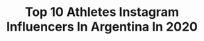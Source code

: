 ---
title: Top 10 Athletes Instagram Influencers In Argentina In 2020
description: >-
  Find top athletes Instagram influencers in Argentina in 2020. Most popular hashtags: #yomequedoencasa #creadoconadidas #playfortheworld #glutenfree.
platform: Instagram
profiles:
  - username: "agusalbertario"
    fullname: >-
      Agus Albertario
    location: "Argentina"
    followers: 258700
    engagement: 800
    commentsToLikes: 0.097695
    avatar: "https://scontent-lhr8-1.cdninstagram.com/v/t51.2885-19/s320x320/75576667_448853002469949_1320209669037228032_n.jpg?_nc_ht=scontent-lhr8-1.cdninstagram.com&_nc_ohc=0Vzai22DUxUAX8dy77x&oh=e8073ddd9806449f01c5d0e244da1073&oe=5EB8D21C"
    verified: true
    hashtags: "#atreveteam, #isdinargentina, #yomequedoencasa, #prevenci"
  - username: "luchogonzalez.1"
    fullname: >-
      Luciano Gonzalez Rizzoni
    location: "Argentina"
    followers: 14139
    engagement: 2237
    commentsToLikes: 0.103194
    avatar: "https://scontent-ams4-1.cdninstagram.com/v/t51.2885-19/s320x320/72297963_501225700427624_455143035886370816_n.jpg?_nc_ht=scontent-ams4-1.cdninstagram.com&_nc_ohc=-JkpuiKiYssAX8f5iZb&oh=b8e36e89bf89f6d8c37b774100caea7d&oe=5EBA9FFF"
    verified: false
    hashtags: "#justdoit"
  - username: "rusha.life"
    fullname: >-
      𝓡 𝓤 𝓢 𝓗 𝓐
    location: "Argentina"
    followers: 96879
    engagement: 381
    commentsToLikes: 0.063004
    avatar: "https://scontent-lhr8-1.cdninstagram.com/v/t51.2885-19/s320x320/90336545_2521709058145615_2341215612539240448_n.jpg?_nc_ht=scontent-lhr8-1.cdninstagram.com&_nc_ohc=h4CKQIuSip4AX_yDTMX&oh=903dfc3d731547173d8d036b5b01eba1&oe=5EB8B5BB"
    verified: false
    hashtags: "#vegan, #glutenfree, #stayathome, #crueltyfree"
  - username: "melrodriguezth"
    fullname: >-
      MEL RODRIGUEZ 🇦🇷
    location: "Argentina"
    followers: 44574
    engagement: 931
    commentsToLikes: 0.014341
    avatar: "https://scontent-ams4-1.cdninstagram.com/v/t51.2885-19/s320x320/80712123_469503817076765_3894115365449367552_n.jpg?_nc_ht=scontent-ams4-1.cdninstagram.com&_nc_ohc=UX0pyMQnglIAX_6PVbr&oh=209549b1db125dd30bf269b38baa91cd&oe=5EB8624B"
    verified: false
    hashtags: "#tbt, #reebokargentina, #fitfoodbuenossaires, #rhinoutfit"
  - username: "julijankunas"
    fullname: >-
      JULIJANKU
    location: "Argentina"
    followers: 222754
    engagement: 1490
    commentsToLikes: 0.008579
    avatar: "https://scontent-lhr8-1.cdninstagram.com/v/t51.2885-19/s320x320/87802596_196586028074541_3294507058702843904_n.jpg?_nc_ht=scontent-lhr8-1.cdninstagram.com&_nc_ohc=okvNqL5plMkAX-j-uE2&oh=efb5d2145feed0a226fd1e4d3cfe1f2d&oe=5EB83692"
    verified: true
    hashtags: "#clubciudaddebuenosaires, #adidasrdy, #hac, #sent"
  - username: "juanchimallia"
    fullname: >-
      Juanchi Mallia
    location: "Argentina"
    followers: 21687
    engagement: 2102
    commentsToLikes: 0.012250
    avatar: "https://scontent-lht6-1.cdninstagram.com/v/t51.2885-19/s320x320/85175664_493744554649110_9150490539240456192_n.jpg?_nc_ht=scontent-lht6-1.cdninstagram.com&_nc_ohc=_G1vPtQyg9wAX9BY9DG&oh=2f020d59abfdb149daeb4fe4510ddc1f&oe=5EBAD810"
    verified: true
    hashtags: "#creadoconadidas, #vamospumas, #masrapidoque, #sl20"
  - username: "jeronimodlf"
    fullname: >-
      Jero De La Fuente
    location: "Argentina"
    followers: 42161
    engagement: 832
    commentsToLikes: 0.008095
    avatar: "https://scontent-amt2-1.cdninstagram.com/v/t51.2885-19/s150x150/18949749_1587451967966240_3508454613965602816_a.jpg?_nc_ht=scontent-amt2-1.cdninstagram.com&_nc_ohc=PT13LsnhEygAX8SjTc6&oh=fd10760b941caa38a5e9b76e68cad966&oe=5EBB849F"
    verified: true
    hashtags: "#casajaguares, #justdoit"
  - username: "tomaslezana"
    fullname: >-
      Tomas Lezana
    location: "Argentina"
    followers: 40446
    engagement: 1113
    commentsToLikes: 0.008431
    avatar: "https://scontent-ams4-1.cdninstagram.com/v/t51.2885-19/s320x320/65208664_652031585208582_7823979564769476608_n.jpg?_nc_ht=scontent-ams4-1.cdninstagram.com&_nc_ohc=4IxEODNhdnUAX-eGZlB&oh=b5c47f5d6af70f26a017624445dce13d&oe=5EBA7612"
    verified: true
    hashtags: "#rwc2019, #moyaa"
  - username: "poytoccalino"
    fullname: >-
      Poy Toccalino
    location: "Argentina"
    followers: 45356
    engagement: 746
    commentsToLikes: 0.006145
    avatar: "https://scontent-ams4-1.cdninstagram.com/v/t51.2885-19/s320x320/66701174_724567931393563_1652586076994273280_n.jpg?_nc_ht=scontent-ams4-1.cdninstagram.com&_nc_ohc=A6rLXprYmM0AX88MpoC&oh=55104ee3c71f197ac274e375b05b414d&oe=5EBADBFA"
    verified: false
    hashtags: "#yomequedoencasa, #playfortheworld"
  - username: "conicerundolo"
    fullname: >-
      Maria Constanza ✨
    location: "Argentina"
    followers: 22028
    engagement: 1815
    commentsToLikes: 0.007173
    avatar: "https://scontent-amt2-1.cdninstagram.com/v/t51.2885-19/s320x320/88386334_1267848446940536_831818114491482112_n.jpg?_nc_ht=scontent-amt2-1.cdninstagram.com&_nc_ohc=X1zjfQzqeLIAX-a9yuj&oh=6ad4a0a77c95be3595b17e7bda368516&oe=5EBB6DBA"
    verified: false
    hashtags: "#quedateencasa, #playfortheworld"
---